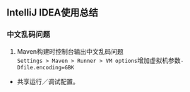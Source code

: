 ## IntelliJ IDEA使用总结
### 中文乱码问题
1. Maven构建时控制台输出中文乱码问题  
`Settings > Maven > Runner > VM options`增加虚拟机参数`-Dfile.encoding=GBK`  
- 共享运行／调试配置。
